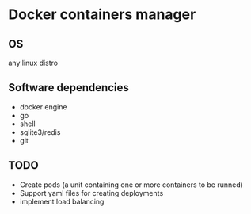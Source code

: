 # Docker containers manager

## OS 

any linux distro

## Software dependencies

- docker engine
- go
- shell
- sqlite3/redis
- git



## TODO

- Create pods (a unit containing one or more containers to be runned)
- Support yaml files for creating deployments
- implement load balancing